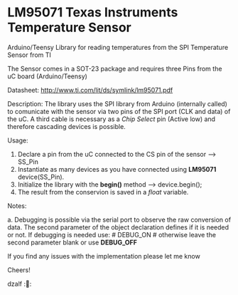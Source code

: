 # LM95071 Texas Instruments Temperature Sensor

Arduino/Teensy Library for reading temperatures from the SPI Temperature Sensor from TI

The Sensor comes in a SOT-23 package and requires three Pins from the uC board (Arduino/Teensy)

Datasheet: http://www.ti.com/lit/ds/symlink/lm95071.pdf

Description: The library uses the SPI library from Arduino (internally called) to comunicate with the sensor via two pins of the SPI port (CLK and data) of the uC. A third cable is necessary as a *Chip Select* pin (Active low) and therefore cascading devices is possible.

Usage: 

1. Declare a pin from the uC connected to the CS pin of the sensor --> SS_Pin
2. Instantiate as many devices as you have connected using **LM95071** device(SS_Pin). 
3. Initialize the library with the **begin()** method --> device.begin();
4. The result from the conservion is saved in a *float* variable.

Notes:

a. Debugging is possible via the serial port to observe the raw conversion of data. The second parameter of the object declaration defines if it is needed or not.
    If debugging is needed use: # DEBUG_ON # otherwise leave the second parameter blank or use **DEBUG_OFF**
    

If you find any issues with the implementation please let me know

Cheers!

dzalf ::beer::
